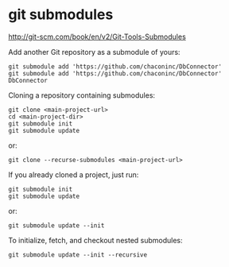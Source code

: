 # git submodules

http://git-scm.com/book/en/v2/Git-Tools-Submodules

Add another Git repository as a submodule of yours:

    git submodule add 'https://github.com/chaconinc/DbConnector'
    git submodule add 'https://github.com/chaconinc/DbConnector' DbConnector

Cloning a repository containing submodules:

    git clone <main-project-url>
    cd <main-project-dir>
    git submodule init
    git submodule update

or:

    git clone --recurse-submodules <main-project-url>

If you already cloned a project, just run:

    git submodule init
    git submodule update

or:

    git submodule update --init

To initialize, fetch, and checkout nested submodules:

    git submodule update --init --recursive
